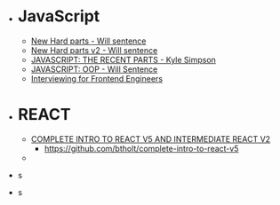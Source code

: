 - # JavaScript
    - [New Hard parts - Will sentence](https://static.frontendmasters.com/resources/2018-05-23-javascript-new-hard-parts/new-hard-parts-slides.pdf)
    - [New Hard parts v2 - Will sentence](https://static.frontendmasters.com/resources/2019-09-18-javascript-hard-parts-v2/javascript-hard-parts-v2.pdf)
    - [JAVASCRIPT: THE RECENT PARTS - Kyle Simpson](https://static.frontendmasters.com/resources/2019-03-09-js-recent-parts/js-recent-parts.pdf)
    - [JAVASCRIPT: OOP - Will Sentence](https://static.frontendmasters.com/resources/2018-10-03-javascript-hard-parts-oop/javascript-hard-parts-oop.pdf)
    - [Interviewing for Frontend Engineers](https://docs.google.com/presentation/d/1-04cvp4xDLNb8YRWpkmPTEY_4r-56sM5J178lxjU4vA/edit#slide=id.g6553f38bf9_0_17)




- # REACT

    - [COMPLETE INTRO TO REACT V5 AND INTERMEDIATE REACT V2 ](https://btholt.github.io/complete-intro-to-react-v5/)
        - https://github.com/btholt/complete-intro-to-react-v5
    - 

- s

- s



